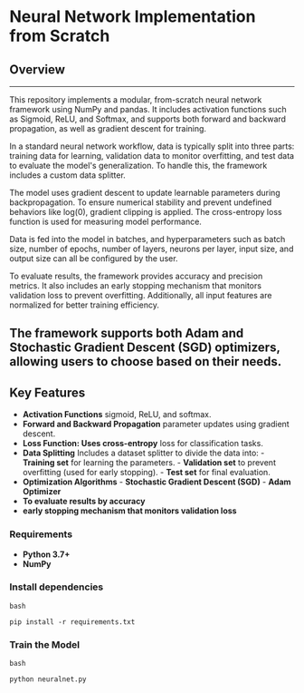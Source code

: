 # Neural Network Implementation from Scratch
## Overview
---
This repository implements a modular, from-scratch neural network framework using NumPy and pandas. It includes activation functions such as Sigmoid, ReLU, and Softmax, and supports both forward and backward propagation, as well as gradient descent for training.

In a standard neural network workflow, data is typically split into three parts: training data for learning, validation data to monitor overfitting, and test data to evaluate the model's generalization. To handle this, the framework includes a custom data splitter.

The model uses gradient descent to update learnable parameters during backpropagation. To ensure numerical stability and prevent undefined behaviors like log(0), gradient clipping is applied. The cross-entropy loss function is used for measuring model performance.

Data is fed into the model in batches, and hyperparameters such as batch size, number of epochs, number of layers, neurons per layer, input size, and output size can all be configured by the user.

To evaluate results, the framework provides accuracy and precision metrics. It also includes an early stopping mechanism that monitors validation loss to prevent overfitting. Additionally, all input features are normalized for better training efficiency.

The framework supports both Adam and Stochastic Gradient Descent (SGD) optimizers, allowing users to choose based on their needs.
---

## Key Features

- **Activation Functions** sigmoid, ReLU, and softmax.
- **Forward and Backward Propagation**  parameter updates using gradient descent.
- **Loss Function: Uses cross-entropy** loss for classification tasks.
- **Data Splitting** Includes a dataset splitter to divide the data into:
        - **Training set** for learning the parameters.
        - **Validation set**  to prevent overfitting (used for early stopping).
        - **Test set** for final evaluation.
- **Optimization Algorithms**
        - **Stochastic Gradient Descent (SGD)**
        - **Adam Optimizer**
- **To evaluate results by accuracy**
- **early stopping mechanism that monitors validation loss**

### Requirements
- **Python 3.7+**
- **NumPy**

### Install dependencies

```
bash

pip install -r requirements.txt

```

### Train the Model

```
bash

python neuralnet.py
```